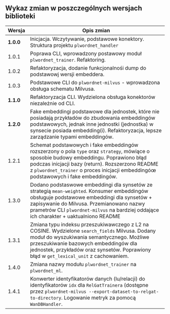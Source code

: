 ## Wykaz zmian w poszczególnych wersjach biblioteki

| Wersja    | Opis zmian                                                                                                                                                                                                                                                                         |
|-----------|------------------------------------------------------------------------------------------------------------------------------------------------------------------------------------------------------------------------------------------------------------------------------------|
| **1.0.0** | Inicjacja. Wczytywanie, podstawowe konektory. Struktura projektu `plwordnet_handler`                                                                                                                                                                                               |
| 1.0.1     | Poprawa CLI, wprowadzony postawowy moduł `plwordnet_trainer`. Refaktoring.                                                                                                                                                                                                         |
| 1.0.2     | Refaktoryzacja, dodanie funkcjonalnośi dump do podstawowj wersji embeddera.                                                                                                                                                                                                        | 
| 1.0.3     | Podstawowe CLI do `plwordnet-milvus` - wprowadzona obsługa schematu Milvusa.                                                                                                                                                                                                       |
| **1.1.0** | Refaktoryzacja CLI. Wydzielona obsługa konektorów niezależnie od CLI.                                                                                                                                                                                                              |
| **1.2.0** | Fake embeddingi podstawowe dla jednostek, które nie posiadają przykładów do zbudowania embeddingów podstawowych, jednak inne jednostki (jednostka) w synsecie posiada embedding(i). Refaktoryzacja, lepsze zarządzanie typami embeddingów.                                         |
| 1.2.1     | Schemat podstawowych i fake embeddingów rozszerzony o pola `type` oraz `strategy`, mówiące o sposobie budowy embeddingu. Poprawiono błąd podczas inicjacji bazy (return). Rozszerzono README z `plwordnet_trainer` o proces inicjacji embeddingóœ podstawowych i fake embeddingów. |
| 1.3.0     | Dodano podstaswowe embeddingi dla synsetów ze strategią `mean-weighted`. Konsumer embeddingów obsługuje podstawowe embeddingi dla synsetów + zapisywanie do Milvusa. Przemianowano nazwy prametrów CLI `plwordnet-milvus` na bardziej oddające ich charakter + uaktualniono README |
| 1.3.1     | Zmiana typu indeksu przeszukiwawczego z L2 na COSINE. Wydzielone `search_fields` Milvusa. Dodany moduł do wyszukiwania semantycznego. Możliwe przeszukiwanie bazowych embeddingów dla jednostek, przykładów oraz synsetów. Poprawiony błąd w `get_lexical_unit` z cachowaniem.     |
| 1.4.0     | Zmiana nazwy modułu `plwordnet_trainer` na `plwordnet_ml`.                                                                                                                                                                                                                         |
| 1.4.1     | Konwerter identyfikatorów danych (lu/relacji) do identyfikatorów `idx` dla `RelGatTrainera` (dostępne przez `plwordnet-milvus --export-dataset-to-relgat-to-directory`. Logowanie metryk za pomocą `WanDBHandler`.                                                                 |
